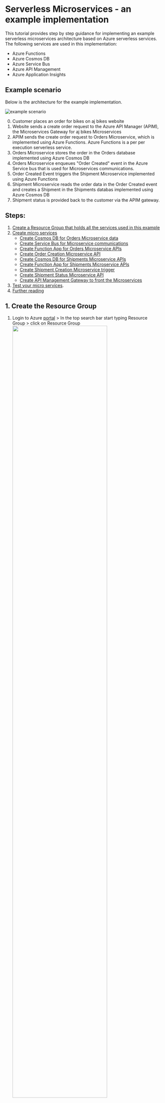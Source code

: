 # <a name="home"> Serverless Microservices - an example implementation

This tutorial provides step by step guidance for implementing an example serverless microservices architecture based on Azure serverless services. The following services are used in this implementation:
- Azure Functions
- Azure Cosmos DB
- Azure Service Bus
- Azure API Management
- Azure Application Insights

## Example scenario

Below is the architecture for the example implementation. 

![example scenario](./images/aj-bikes-architecture.jpg)

0. Customer places an order for bikes on aj bikes website
1. Website sends a create order request to the Azure API Manager (APIM), the Microservices Gateway for aj bikes Microservices
2. APIM sends the create order request to Orders Microservice, which is implemented using Azure Functions. Azure Functions is a per per execution serverless service.
3. Orders Microservice stores the order in the Orders database implemented using Azure Cosmos DB 
4. Orders Microservice enqueues "Order Created" event in the Azure Service bus that is used for Microservices communications. 
5. Order Created Event triggers the Shipment Microservice implemented using Azure Functions
6. Shipment Microservice reads the order data in the Order Created event and creates a Shipment in the Shipments databas implemented using Azure Cosmos DB     
7. Shipment status is provided back to the customer via the APIM gateway.

## Steps:
1. [Create a Resource Group that holds all the services used in this example](#u1)  
2. [Create micro services](#u2)
   - [Create Cosmos DB for Orders Microservice data](#u2a)
   - [Create Service Bus for Microservice communications](#u2b)
   - [Create Function App for Orders Microservice APIs](#u2c)
   - [Create Order Creation Microservice API](#u2d)
   - [Create Cosmos DB for Shipments Microservice APIs](#u2e)
   - [Create Function App for Shipments Microservice APIs](#u2f)
   - [Create Shipment Creation Microservice trigger](#u2g)
   - [Create Shipment Status Microservice API](#u2h)
   - [Create API Management Gateway to front the Microservices](#u2i)
3. [Test your micro services](#u3). 
4. [Further reading](#u4) 

## <a name="u1"> 1. Create the Resource Group

   1. Login to Azure [portal][1] > In the top search bar start typing Resource Group > click on Resource Group
      <img src="./images/rg-create-1.jpeg" width="80%" height="80%" />
     
      
   2. Click on the + Create  at the top left corner
      
      <img src="./images/rg-create-2.jpeg" width="80%" height="80%" />
         
      
   3. Select the subscription you want to use from the drop down > provide the resource group name > Select the region of your choice > click review and create  
   
      <img src="./images/rg-create-3.jpeg" width="50%" height="50%" />
  
         
   4. Click Create.Resource group should be created momentarily. 
   
      <img src="./images/rg-create-4.jpeg" width="50%" height="50%" />
   
[home](#home)                                                                                                           
    
## <a name="u2"> 2. Create micro services

### <a name="u2a"> 2a. Create Cosmos DB for Order Microservice data
   
   1. Login to Azure [portal][1] > In the top search bar start typing Cosmos DB > Select Azure Cosmos DB
      
      <img src="./images/cosmosdb-create-1.jpeg" width="80%" height="50%" />
    
   
   2. Click on the + Create  at the top left corner
      
      <img src="./images/cosmosdb-create-2.jpeg" width="80%" height="50%" />
      
      
   3. Select the Core(SQL) API option  
   
      <img src="./images/cosmosdb-create-3.jpeg" width="50%" height="50%" />
  
         
   4. Provide the required values:
        
      In the default _Basics_ tab, provide the following values:
   
      _Resource Group:_ Select the resource group you created earlier.
   
      _Account Name:_ Enter a globally unique account name:_ajbikes-orders-db_
   
      _Location_: Select a location of your choice
   
      _Capacity mode_: Serverless
   
      <img src="./images/cosmosdb-create-4a.jpeg" width="50%" height="50%" />
         
     
      Click "Backup Policy" tab at the top and slect "Locally-redundant backup storage" for Backup storage redundancy
         
      <img src="./images/cosmosdb-create-4b.jpeg" width="50%" height="50%" />
   
   5. Click Review + Create > Create. Your Cosmos DB account should be created in a few minutes  
     
   6. Once the creation is complete, Go to your resource group and select the Cosmos DB that you just created
      
      Click Data Explorer in the left menu > Click New Container (top left) > Provide the following values:
   
      _Datebase id_: Select _Create new_ > provide a name like _ajbikes-orders-db_
   
      _Container id_: provide a name like _ajbikes-orders-container_
   
      _Partition key_: /id
   
      Leave the rest of the defaults and click OK. 
      
      <img src="./images/cosmosdb-create-6.jpeg" width="50%" height="50%" />
      
      After the container creation you should see an empty container like this:
     
      <img src="./images/cosmosdb-create-7.jpeg" width="50%" height="50%" />

[home](#home)

### <a name="u2b"> 2b. Create Service Bus for Microservice communications
   
   1. Login to Azure [portal][1] > In the top search bar start typing Service Bus > Select Service Bus
              
   
   2. Click on the + Create  at the top left corner
     
        
   3. Provide the required values:
       
      _Resource Group:_ Select the resource group you created earlier.
   
      _Namespace name:_ Enter a globally unique name:ajbikes
   
      _Location_: Select a location of your choice
   
      _Pricing toer_: Standard
   
      Leave other defaults and click Review + Create 
   
      <img src="./images/servicebus-create-1.jpeg" width="50%" height="50%" />
   
    
   4. Click Create. Your Service Bus will be created in a minute or so
   
   5. Go to your Service Bus and click on Queues in the left menu > Click +Queue at the top left
      
      Enter ajbikes-microservice-messsaging in the name field. Accept other defaults and click Create.
      
      <img src="./images/servicebus-create-2.jpeg" width="50%" height="50%" />
      
      Queue will be created in a few seconds.
   
   
### <a name="u2c"> 2c. Create Function App for Orders Microservice APIs
   
   1. Login to Azure [portal][1] > In the top search bar start typing Function App > Select Function App
      
      <img src="./images/function-create-1.jpeg" width="80%" height="50%" />
    
   
   2. Click on the + Create  at the top left corner
     
        
   3. Provide the required values:
       
      _Resource Group:_ Select the resource group you created earlier.
   
      _Function App name:_ Enter a globally unique name:_ajbikes-orders-microservice_
   
      _Location_: Select a location of your choice
   
      _Runtime stack_: Node.js
   
      Leave other defaults and click Review + Create 
   
      <img src="./images/function-create-3.jpeg" width="50%" height="50%" />
   
    
   4. Click Create. Your function will be created in a minute or so
      
      <img src="./images/function-create-3.jpeg" width="50%" height="50%" />
   
   5. Click Create. Your function will be created in a minute or so
      
      <img src="./images/function-create-3.jpeg" width="50%" height="50%" />
   
[home](#home)
   
### <a name="u2d"> 2d. Create Order Creation Microservice
   
   1. In the top search bar start typing Function App > Select Function App
      
      Click Functions >Functions in the left menu > click Create at the top left corner
      
      <img src="./images/order-func-create-1.jpeg" width="80%" height="50%" />
    
   
   2. Select Http trigger > Change the function name to CreateOrder. 
      
      Make sure Development environment is selected to _Develop in portal_
      
      Click Create. This will create the function and open the CreateOrder function page.
   
      <img src="./images/order-func-create-2.jpeg" width="80%" height="50%" />
      
   3. __Add bindings__: Before we add the Create Order code, we will first bind this function to Orders Cosmos DB, so that this function can read from and write data to Orders Cosmos DB. We will also create an output binding to the Service Bus Message queue that we created earlier, so that the Order microservice can communicate with the Shipment microservice via service bus.
      
      Click on Integration in left menu. This will open up the Integration page. You will see a pictorial view of the Trigger, Input bindings and Output bindings. 
      
      <img src="./images/order-func-create-3.jpeg" width="80%" height="50%" />
   
      __3a.Click Inputs > Add input__
      
      Select Azure Cosmos DB from the Binding Type drop down.
      
      Click on New under the Cosmos DB account connection drop down > select Azure Cosmos DB Account radio button 
     
      Select the ajbikes-orders-db Cosmos database you created earlier > Click OK
      
      <img src="./images/order-func-create-5.jpeg" width="80%" height="50%" />
      
      Provide the following values and click OK:  
      
      Document parameter name: order
   
      Database name: ajbikes-orders-db (name of the orders cosmos db you created earlier)
   
      Collection name: ajbikes-orders-container (name of the container you created earlier)
   
      Document ID : {id}
   
      Partition key : {id}
      
      <img src="./images/order-func-create-6.jpeg" width="80%" height="50%" />
   
      __3b.Click Outputs > Add Outputs__ 
      
      Provide the following values and click OK:
   
      Binding type : Azure Cosmos DB.
   
      Cosmos DB account connection: this will be prepopulated to the connection you created in the earlier step. Leave it as is
   
      Document parameter name : neworder
   
      Datebase name: ajbikes-orders-db
   
      Collection name: ajbikes-orders-container
   
      partition key: /id
      
      <img src="./images/order-func-create-7.jpeg" width="80%" height="50%" />
   
      __3c.Click Outputs > Add Outputs__
      
      Provide the following values and click OK:
   
      Binding type : Azure Service Bus.
   
      Message type : Service Bus Queue
   
      Service Bus connection: Click New >  Service Bus Connection: ajbikes service bus you created earlier. Leave other defaults and click OK.
   
      Message paramter name : leave the default (outputSbMsg)
   
      Queue name : ajbikes-microservice-messsaging ( service bus queue that you created earlier)
      
      Your output binding should look like this after it is created: 
   
      <img src="./images/order-func-create-7.jpeg" width="80%" height="50%" />
     
      
        
   4. __Add Code to Create Order function__:
       
      _Resource Group:_ Select the resource group you created earlier.
   
      _Function App name:_ Enter a globally unique name:_ajbikes-orders-microservice_
   
      _Location_: Select a location of your choice
   
      _Runtime stack_: Node.js
   
      Leave other defaults and click Review + Create 
   
      <img src="./images/function-create-3.jpeg" width="50%" height="50%" />
   
    
   4. Click Create. Your function will be created in a minute or so
      
      <img src="./images/function-create-3.jpeg" width="50%" height="50%" />
   
   5. Click Create. Your function will be created in a minute or so
      
      <img src="./images/function-create-3.jpeg" width="50%" height="50%" />

[home](#home)
   
### <a name="u2e"> 2d. Create Cosmos DB for Shipments Microservice data
   
   Repeat the same steps you used in section [2a](#u2a)
 
### <a name="u2e"> 2f. Create Function App for Shipments Microservice APIs
   
   Repeat the same steps you used in section [2b](#u2b)  
   
### <a name="u2g"> 2g. Create Shipment Creation Microservice

[home](#home)
### <a name="u2h"> 2h. Create Shipment Status Microservice

[home](#home)

        
   
### <a name="u2i"> 2i. Create API Management Gateway to front the Microservices
 
[home](#home)
## <a name="u3"> 3. Test your micro services
   
   Follow the steps under **Run the sample** section in the [Azure DevOps OAuth sample app documentation][6] on github to obtain access and refresh tokens. Securely save these values. **You should keep these values secret.** 
[home](#home)
## <a name="u4"> 4. Further reading
   
   OAuth access tokens have an expiry time. Follow the steps [here][7] to get a new token before your access token expires. This tutorial shows how to refresh your token using Postman, however you will typically automate this in your application code.

**Next:** [Invoke Azure DevOps REST API with access token to create work items in Azure DevOps Boards.][8]

[Go to beginning of this tutorial][8]











[1]:https://portal.azure.com


